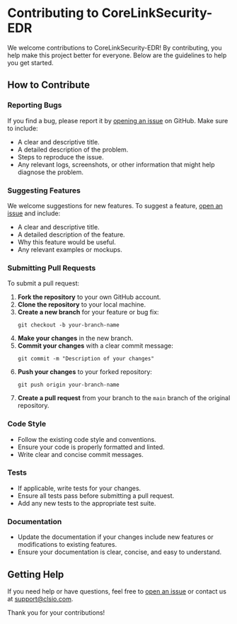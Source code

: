 # Contributing to CoreLinkSecurity-EDR

We welcome contributions to CoreLinkSecurity-EDR! By contributing, you help make this project better for everyone. Below are the guidelines to help you get started.

## How to Contribute

### Reporting Bugs

If you find a bug, please report it by [opening an issue](./issues) on GitHub. Make sure to include:

- A clear and descriptive title.
- A detailed description of the problem.
- Steps to reproduce the issue.
- Any relevant logs, screenshots, or other information that might help diagnose the problem.

### Suggesting Features

We welcome suggestions for new features. To suggest a feature, [open an issue](./issues) and include:

- A clear and descriptive title.
- A detailed description of the feature.
- Why this feature would be useful.
- Any relevant examples or mockups.

### Submitting Pull Requests

To submit a pull request:

1. **Fork the repository** to your own GitHub account.
2. **Clone the repository** to your local machine.
3. **Create a new branch** for your feature or bug fix:
   ```
   git checkout -b your-branch-name
   ```
4. **Make your changes** in the new branch.
5. **Commit your changes** with a clear commit message:
   ```
   git commit -m "Description of your changes"
   ```
6. **Push your changes** to your forked repository:
   ```
   git push origin your-branch-name
   ```
7. **Create a pull request** from your branch to the `main` branch of the original repository.

### Code Style

- Follow the existing code style and conventions.
- Ensure your code is properly formatted and linted.
- Write clear and concise commit messages.

### Tests

- If applicable, write tests for your changes.
- Ensure all tests pass before submitting a pull request.
- Add any new tests to the appropriate test suite.

### Documentation

- Update the documentation if your changes include new features or modifications to existing features.
- Ensure your documentation is clear, concise, and easy to understand.

## Getting Help

If you need help or have questions, feel free to [open an issue](./issues) or contact us at support@clsio.com.

Thank you for your contributions!
